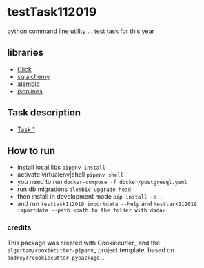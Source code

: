 
# testTask112019

python  command line utility ... test task for this year

## libraries

* [Click](https://click.palletsprojects.com/en/7.x/)
* [sqlalchemy](https://towardsdatascience.com/sqlalchemy-python-tutorial-79a577141a91)
* [alembic](https://alembic.sqlalchemy.org/)
* [jsonlines](https://jsonlines.readthedocs.io/en/latest/)

## Task description

* [Task 1](https://docs.google.com/document/d/1FwndaKyc3Ua8z0tJTnv34nf3Ass4VigaemGeGNDXkGA/edit?usp=sharing)

## How to run

* install local libs `pipenv install`
* activate virtualenv|shell `pipenv shell`
* you need to run `docker-compose -f docker/postgresql.yaml`
* run db migrations `alembic upgrade head`
* then install in development mode `pip install -e .`
* and run `testtask112019 importdata --help` and `testtask112019 importdata --path <path to the folder with dada>`


### credits

This package was created with Cookiecutter_ and the `elgertam/cookiecutter-pipenv`_ project template, based on `audreyr/cookiecutter-pypackage`_.
